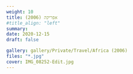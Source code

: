 ```yaml
---
weight: 10
title: אפריקה (2006)
#title_align: "left"
summary: 
date: 2020-12-15
draft: false

gallery: gallery/Private/Travel/Africa (2006)
files: "*.jpg"
cover: IMG_08252-Edit.jpg
---
```

